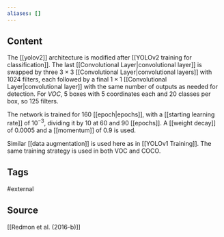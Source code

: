 ```yaml
---
aliases: []
---
```

## Content
The [[yolov2]] architecture is modified after [[YOLOv2 training for classification]]. The last [[Convolutional Layer|convolutional layer]] is swapped by three $3 \times 3$ [[Convolutional Layer|convolutional layers]] with $1024$ filters, each followed by a final $1 \times 1$ [[Convolutional Layer|convolutional layer]] with the same number of outputs as needed for detection. For *VOC*, 5 boxes with 5 coordinates each and 20 classes per box, so 125 filters.

The network is trained for 160 [[epoch|epochs]], with a [[starting learning rate]] of $10^{-3}$, dividing it by 10 at 60 and 90 [[epochs]]. A [[weight decay]] of 0.0005 and a [[momentum]] of 0.9 is used. 

Similar [[data augmentation]] is used here as in [[YOLOv1 Training]]. The same training strategy is used in both VOC and COCO.

## Tags
#external 

## Source
[[Redmon et al. (2016-b)]]